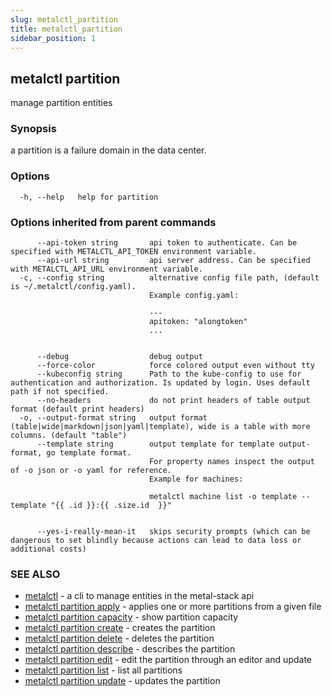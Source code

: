 ```yaml
---
slug: metalctl_partition
title: metalctl_partition
sidebar_position: 1
---
```


## metalctl partition

manage partition entities

### Synopsis

a partition is a failure domain in the data center.

### Options

```
  -h, --help   help for partition
```

### Options inherited from parent commands

```
      --api-token string       api token to authenticate. Can be specified with METALCTL_API_TOKEN environment variable.
      --api-url string         api server address. Can be specified with METALCTL_API_URL environment variable.
  -c, --config string          alternative config file path, (default is ~/.metalctl/config.yaml).
                               Example config.yaml:
                               
                               ---
                               apitoken: "alongtoken"
                               ...
                               
                               
      --debug                  debug output
      --force-color            force colored output even without tty
      --kubeconfig string      Path to the kube-config to use for authentication and authorization. Is updated by login. Uses default path if not specified.
      --no-headers             do not print headers of table output format (default print headers)
  -o, --output-format string   output format (table|wide|markdown|json|yaml|template), wide is a table with more columns. (default "table")
      --template string        output template for template output-format, go template format.
                               For property names inspect the output of -o json or -o yaml for reference.
                               Example for machines:
                               
                               metalctl machine list -o template --template "{{ .id }}:{{ .size.id  }}"
                               
                               
      --yes-i-really-mean-it   skips security prompts (which can be dangerous to set blindly because actions can lead to data loss or additional costs)
```

### SEE ALSO

* [metalctl](metalctl.md)	 - a cli to manage entities in the metal-stack api
* [metalctl partition apply](metalctl_partition_apply.md)	 - applies one or more partitions from a given file
* [metalctl partition capacity](metalctl_partition_capacity.md)	 - show partition capacity
* [metalctl partition create](metalctl_partition_create.md)	 - creates the partition
* [metalctl partition delete](metalctl_partition_delete.md)	 - deletes the partition
* [metalctl partition describe](metalctl_partition_describe.md)	 - describes the partition
* [metalctl partition edit](metalctl_partition_edit.md)	 - edit the partition through an editor and update
* [metalctl partition list](metalctl_partition_list.md)	 - list all partitions
* [metalctl partition update](metalctl_partition_update.md)	 - updates the partition

